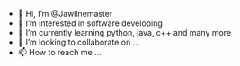 - 👋 Hi, I’m @Jawlinemaster
- 👀 I’m interested in software developing
- 🌱 I’m currently learning python, java, c++ and many more
- 💞️ I’m looking to collaborate on ...
- 📫 How to reach me ...

<!---
Jawlinemaster/Jawlinemaster is a ✨ special ✨ repository because its `README.md` (this file) appears on your GitHub profile.
You can click the Preview link to take a look at your changes.
--->
